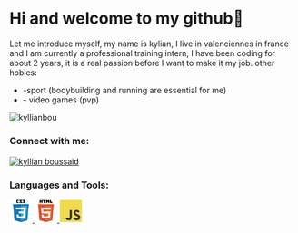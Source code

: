 <h1>Hi and welcome to my github👋</h1>

<p>Let me introduce myself, my name is kylian, I live in valenciennes in france and I am currently a professional training intern, I have been coding for about 2 years, it is a real passion before I want to make it my job. other hobies:</p>
<ul>

<li>-sport (bodybuilding and running are essential for me)</li>

<li>- video games (pvp)</li>

</ul>
<p align="left"> <img src="https://komarev.com/ghpvc/?username=kyllianbou&label=Profile%20views&color=0e75b6&style=flat" alt="kyllianbou" /> </p>

<h3 align="left">Connect with me:</h3>
<p align="left">
<a href="https://linkedin.com/in/kyllian boussaid" target="blank"><img align="center" src="https://raw.githubusercontent.com/rahuldkjain/github-profile-readme-generator/master/src/images/icons/Social/linked-in-alt.svg" alt="kyllian boussaid" height="30" width="40" /></a>
</p>

<h3 align="left">Languages and Tools:</h3>
<p align="left"> <a href="https://www.w3schools.com/css/" target="_blank" rel="noreferrer"> <img src="https://raw.githubusercontent.com/devicons/devicon/master/icons/css3/css3-original-wordmark.svg" alt="css3" width="40" height="40"/> </a> <a href="https://www.w3.org/html/" target="_blank" rel="noreferrer"> <img src="https://raw.githubusercontent.com/devicons/devicon/master/icons/html5/html5-original-wordmark.svg" alt="html5" width="40" height="40"/> </a> <a href="https://developer.mozilla.org/en-US/docs/Web/JavaScript" target="_blank" rel="noreferrer"> <img src="https://raw.githubusercontent.com/devicons/devicon/master/icons/javascript/javascript-original.svg" alt="javascript" width="40" height="40"/> </a> </p>
